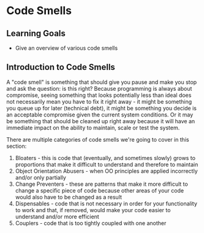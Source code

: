 # Code Smells

## Learning Goals

- Give an overview of various code smells

## Introduction to Code Smells

A "code smell" is something that should give you pause and make you stop and ask
the question: is this right? Because programming is always about compromise,
seeing something that looks potentially less than ideal does not necessarily
mean you have to fix it right away - it might be something you queue up for
later (technical debt), it might be something you decide is an acceptable
compromise given the current system conditions. Or it may be something that
should be cleaned up right away because it will have an immediate impact on the
ability to maintain, scale or test the system.

There are multiple categories of code smells we're going to cover in this
section:

1. Bloaters - this is code that (eventually, and sometimes slowly) grows to
   proportions that make it difficult to understand and therefore to maintain
2. Object Orientation Abusers - when OO principles are applied incorrectly
   and/or only partially
3. Change Preventers - these are patterns that make it more difficult to change
   a specific piece of code because other areas of your code would also have to
   be changed as a result
4. Dispensables - code that is not necessary in order for your functionality to
   work and that, if removed, would make your code easier to understand and/or
   more efficient
5. Couplers - code that is too tightly coupled with one another
